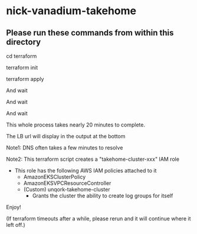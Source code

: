 # nick-vanadium-takehome

## Please run these commands from within this directory

cd terraform

terraform init

terraform apply

And wait

And wait

And wait

This whole process takes nearly 20 minutes to complete.


The LB url will display in the output at the bottom

Note1: DNS often takes a few minutes to resolve

Note2: This terraform script creates a "takehome-cluster-xxx" IAM role
- This role has the following AWS IAM policies attached to it
  - AmazonEKSClusterPolicy
  - AmazonEKSVPCResourceController
  - (Custom) unqork-takehome-cluster
    - Grants the cluster the ability to create log groups for itself
  
Enjoy!

(If terraform timeouts after a while, please rerun and it will continue where it left off.)
